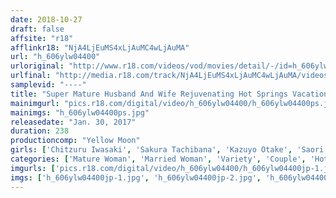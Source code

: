 ```yaml
---
date: 2018-10-27
draft: false
affsite: "r18"
afflinkr18: "NjA4LjEuMS4xLjAuMC4wLjAuMA"
url: "h_606ylw04400"
urloriginal: "http://www.r18.com/videos/vod/movies/detail/-/id=h_606ylw04400"
urlfinal: "http://media.r18.com/track/NjA4LjEuMS4xLjAuMC4wLjAuMA/videos/vod/movies/detail/-/id=h_606ylw04400"
samplevid: "----"
title: "Super Mature Husband And Wife Rejuvenating Hot Springs Vacation 2"
mainimgurl: "pics.r18.com/digital/video/h_606ylw04400/h_606ylw04400ps.jpg"
mainimgs: "h_606ylw04400ps.jpg"
releasedate: "Jan. 30, 2017"
duration: 238
productioncomp: "Yellow Moon"
girls: ['Chitzuru Iwasaki', 'Sakura Tachibana', 'Kazuyo Otake', 'Saori Shiroyama', 'Sayaka Takashiro', 'Kayo Takeda']
categories: ['Mature Woman', 'Married Woman', 'Variety', 'Couple', 'Hot Spring', 'Over 4 Hours']
imgurls: ['pics.r18.com/digital/video/h_606ylw04400/h_606ylw04400jp-1.jpg', 'pics.r18.com/digital/video/h_606ylw04400/h_606ylw04400jp-2.jpg', 'pics.r18.com/digital/video/h_606ylw04400/h_606ylw04400jp-3.jpg', 'pics.r18.com/digital/video/h_606ylw04400/h_606ylw04400jp-4.jpg', 'pics.r18.com/digital/video/h_606ylw04400/h_606ylw04400jp-5.jpg', 'pics.r18.com/digital/video/h_606ylw04400/h_606ylw04400jp-6.jpg', 'pics.r18.com/digital/video/h_606ylw04400/h_606ylw04400jp-7.jpg', 'pics.r18.com/digital/video/h_606ylw04400/h_606ylw04400jp-8.jpg', 'pics.r18.com/digital/video/h_606ylw04400/h_606ylw04400jp-9.jpg', 'pics.r18.com/digital/video/h_606ylw04400/h_606ylw04400jp-10.jpg', 'pics.r18.com/digital/video/h_606ylw04400/h_606ylw04400jp-11.jpg', 'pics.r18.com/digital/video/h_606ylw04400/h_606ylw04400jp-12.jpg', 'pics.r18.com/digital/video/h_606ylw04400/h_606ylw04400jp-13.jpg', 'pics.r18.com/digital/video/h_606ylw04400/h_606ylw04400jp-14.jpg', 'pics.r18.com/digital/video/h_606ylw04400/h_606ylw04400jp-15.jpg', 'pics.r18.com/digital/video/h_606ylw04400/h_606ylw04400jp-16.jpg', 'pics.r18.com/digital/video/h_606ylw04400/h_606ylw04400jp-17.jpg', 'pics.r18.com/digital/video/h_606ylw04400/h_606ylw04400jp-18.jpg', 'pics.r18.com/digital/video/h_606ylw04400/h_606ylw04400jp-19.jpg', 'pics.r18.com/digital/video/h_606ylw04400/h_606ylw04400jp-20.jpg']
imgs: ['h_606ylw04400jp-1.jpg', 'h_606ylw04400jp-2.jpg', 'h_606ylw04400jp-3.jpg', 'h_606ylw04400jp-4.jpg', 'h_606ylw04400jp-5.jpg', 'h_606ylw04400jp-6.jpg', 'h_606ylw04400jp-7.jpg', 'h_606ylw04400jp-8.jpg', 'h_606ylw04400jp-9.jpg', 'h_606ylw04400jp-10.jpg', 'h_606ylw04400jp-11.jpg', 'h_606ylw04400jp-12.jpg', 'h_606ylw04400jp-13.jpg', 'h_606ylw04400jp-14.jpg', 'h_606ylw04400jp-15.jpg', 'h_606ylw04400jp-16.jpg', 'h_606ylw04400jp-17.jpg', 'h_606ylw04400jp-18.jpg', 'h_606ylw04400jp-19.jpg', 'h_606ylw04400jp-20.jpg']
---
```

